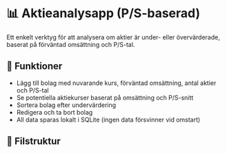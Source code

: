 # 📊 Aktieanalysapp (P/S-baserad)

Ett enkelt verktyg för att analysera om aktier är under- eller övervärderade, baserat på förväntad omsättning och P/S-tal.

## 🧮 Funktioner

- Lägg till bolag med nuvarande kurs, förväntad omsättning, antal aktier och P/S-tal
- Se potentiella aktiekurser baserat på omsättning och P/S-snitt
- Sortera bolag efter undervärdering
- Redigera och ta bort bolag
- All data sparas lokalt i SQLite (ingen data försvinner vid omstart)

## 📁 Filstruktur
